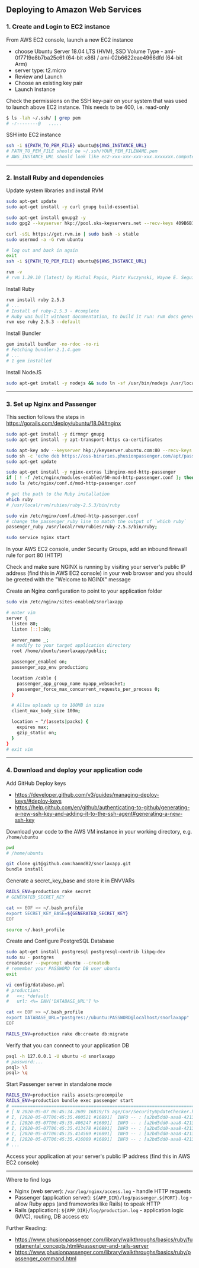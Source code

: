 ## Deploying to Amazon Web Services

### 1. Create and Login to EC2 instance

From AWS EC2 console, launch a new EC2 instance
- choose Ubuntu Server 18.04 LTS (HVM), SSD Volume Type - ami-0f7719e8b7ba25c61 (64-bit x86) / ami-02b6622eae4966dfd (64-bit Arm)
- server type: t2.micro
- Review and Launch
- Choose an existing key pair
- Launch Instance

Check the permissions on the SSH key-pair on your system that was used to launch above EC2 instance. This needs to be 400, i.e. read-only
```bash
$ ls -lah ~/.ssh/ | grep pem
# -r--------@   .....
```

SSH into EC2 instance
```bash
ssh -i ${PATH_TO_PEM_FILE} ubuntu@${AWS_INSTANCE_URL}
# PATH_TO_PEM_FILE should be ~/.ssh/YOUR_PEM_FILENAME.pem
# AWS_INSTANCE_URL should look like ec2-xxx-xxx-xxx-xxx.xxxxxxx.compute.amazonaws.com. To get this URL, right-click on your AWS VM instance, and click on 'Connect'
```

---

### 2. Install Ruby and dependencies

Update system libraries and install RVM
```bash
sudo apt-get update
sudo apt-get install -y curl gnupg build-essential

sudo apt-get install gnupg2 -y
sudo gpg2 --keyserver hkp://pool.sks-keyservers.net --recv-keys 409B6B1796C275462A1703113804BB82D39DC0E3 7D2BAF1CF37B13E2069D6956105BD0E739499BDB

curl -sSL https://get.rvm.io | sudo bash -s stable
sudo usermod -a -G rvm ubuntu

# log out and back in again
exit
ssh -i ${PATH_TO_PEM_FILE} ubuntu@${AWS_INSTANCE_URL}

rvm -v
# rvm 1.29.10 (latest) by Michal Papis, Piotr Kuczynski, Wayne E. Seguin [https://rvm.io]
```

Install Ruby
```bash
rvm install ruby 2.5.3
# ...
# Install of ruby-2.5.3 - #complete
# Ruby was built without documentation, to build it run: rvm docs generate-ri
rvm use ruby 2.5.3 --default
```

Install Bundler
```bash
gem install bundler -no-rdoc -no-ri
# Fetching bundler-2.1.4.gem
# ...
# 1 gem installed
```

Install NodeJS
```bash
sudo apt-get install -y nodejs && sudo ln -sf /usr/bin/nodejs /usr/local/bin/node
```

---

### 3. Set up Nginx and Passenger

This section follows the steps in https://gorails.com/deploy/ubuntu/18.04#nginx
```bash
sudo apt-get install -y dirmngr gnupg
sudo apt-get install -y apt-transport-https ca-certificates

sudo apt-key adv --keyserver hkp://keyserver.ubuntu.com:80 --recv-keys 561F9B9CAC40B2F7
sudo sh -c 'echo deb https://oss-binaries.phusionpassenger.com/apt/passenger bionic main > /etc/apt/sources.list.d/passenger.list'
sudo apt-get update

sudo apt-get install -y nginx-extras libnginx-mod-http-passenger
if [ ! -f /etc/nginx/modules-enabled/50-mod-http-passenger.conf ]; then sudo ln -s /usr/share/nginx/modules-available/mod-http-passenger.load /etc/nginx/modules-enabled/50-mod-http-passenger.conf ; fi
sudo ls /etc/nginx/conf.d/mod-http-passenger.conf

# get the path to the Ruby installation
which ruby
# /usr/local/rvm/rubies/ruby-2.5.3/bin/ruby

sudo vim /etc/nginx/conf.d/mod-http-passenger.conf
# change the passenger_ruby line to match the output of `which ruby`
passenger_ruby /usr/local/rvm/rubies/ruby-2.5.3/bin/ruby;

sudo service nginx start
```

In your AWS EC2 console, under Security Groups, add an inbound firewall rule for port 80 (HTTP)

Check and make sure NGINX is running by visiting your server's public IP address (find this in AWS EC2 console) in your web browser and you should be greeted with the "Welcome to NGINX" message

Create an Nginx configuration to point to your application folder
```bash
sudo vim /etc/nginx/sites-enabled/snorlaxapp

# enter vim
server {
  listen 80;
  listen [::]:80;

  server_name _;
  # modify to your target application directory
  root /home/ubuntu/snorlaxapp/public;

  passenger_enabled on;
  passenger_app_env production;

  location /cable {
    passenger_app_group_name myapp_websocket;
    passenger_force_max_concurrent_requests_per_process 0;
  }

  # Allow uploads up to 100MB in size
  client_max_body_size 100m;

  location ~ ^/(assets|packs) {
    expires max;
    gzip_static on;
  }
}
# exit vim
```

---

### 4. Download and deploy your application code

Add GitHub Deploy keys
- https://developer.github.com/v3/guides/managing-deploy-keys/#deploy-keys
- https://help.github.com/en/github/authenticating-to-github/generating-a-new-ssh-key-and-adding-it-to-the-ssh-agent#generating-a-new-ssh-key

Download your code to the AWS VM instance in your working directory, e.g. `/home/ubuntu`
```bash
pwd
# /home/ubuntu

git clone git@github.com:hanmd82/snorlaxapp.git
bundle install
```

Generate a secret_key_base and store it in ENVVARs
```bash
RAILS_ENV=production rake secret
# GENERATED_SECRET_KEY

cat << EOF >> ~/.bash_profile
export SECRET_KEY_BASE=${GENERATED_SECRET_KEY}
EOF

source ~/.bash_profile
```

Create and Configure PostgreSQL Database
```bash
sudo apt-get install postgresql postgresql-contrib libpq-dev
sudo su - postgres
createuser --pwprompt ubuntu --createdb
# remember your PASSWORD for DB user ubuntu
exit
```

```bash
vi config/database.yml
# production:
#   <<: *default
#   url: <%= ENV['DATABASE_URL'] %>

cat << EOF >> ~/.bash_profile
export DATABASE_URL="postgres://ubuntu:PASSWORD@localhost/snorlaxapp"
EOF

RAILS_ENV=production rake db:create db:migrate
```

Verify that you can connect to your application DB
```bash
psql -h 127.0.0.1 -U ubuntu -d snorlaxapp
# password:...
psql> \l
psql> \q
```

Start Passenger server in standalone mode
```bash
RAILS_ENV=production rails assets:precompile
RAILS_ENV=production bundle exec passenger start
# ===============================================================================
# [ N 2020-05-07 06:45:34.2609 16819/T5 age/Cor/SecurityUpdateChecker.h:519 ]: Security update check: no update found (next check in 24 hours)
# I, [2020-05-07T06:45:35.400521 #16891]  INFO -- : [a2bd5dd0-aaa8-4213-ad4b-aa3171d6f04a] Started HEAD "/" for 127.0.0.1 at 2020-05-07 06:45:35 +0000
# I, [2020-05-07T06:45:35.406247 #16891]  INFO -- : [a2bd5dd0-aaa8-4213-ad4b-aa3171d6f04a] Processing by WelcomeController#index as HTML
# I, [2020-05-07T06:45:35.413478 #16891]  INFO -- : [a2bd5dd0-aaa8-4213-ad4b-aa3171d6f04a]   Rendering welcome/index.html.erb within layouts/application
# I, [2020-05-07T06:45:35.414569 #16891]  INFO -- : [a2bd5dd0-aaa8-4213-ad4b-aa3171d6f04a]   Rendered welcome/index.html.erb within layouts/application (0.9ms)
# I, [2020-05-07T06:45:35.416009 #16891]  INFO -- : [a2bd5dd0-aaa8-4213-ad4b-aa3171d6f04a] Completed 200 OK in 9ms (Views: 4.1ms)
# ...
```

Access your application at your server's public IP address (find this in AWS EC2 console)

---

Where to find logs
- Nginx (web server): `/var/log/nginx/access.log` - handle HTTP requests
- Passenger (application server): `${APP_DIR}/log/passenger.${PORT}.log` - allow Ruby apps (and frameworks like Rails) to speak HTTP
- Rails (application): `${APP_DIR}/log/production.log` - application logic (MVC), routing, DB access etc

Further Reading:
- https://www.phusionpassenger.com/library/walkthroughs/basics/ruby/fundamental_concepts.html#passenger-and-rails-server
- https://www.phusionpassenger.com/library/walkthroughs/basics/ruby/passenger_command.html
